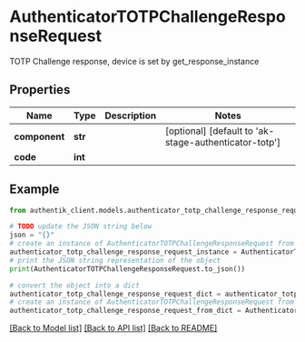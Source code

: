 # AuthenticatorTOTPChallengeResponseRequest

TOTP Challenge response, device is set by get_response_instance

## Properties

Name | Type | Description | Notes
------------ | ------------- | ------------- | -------------
**component** | **str** |  | [optional] [default to 'ak-stage-authenticator-totp']
**code** | **int** |  | 

## Example

```python
from authentik_client.models.authenticator_totp_challenge_response_request import AuthenticatorTOTPChallengeResponseRequest

# TODO update the JSON string below
json = "{}"
# create an instance of AuthenticatorTOTPChallengeResponseRequest from a JSON string
authenticator_totp_challenge_response_request_instance = AuthenticatorTOTPChallengeResponseRequest.from_json(json)
# print the JSON string representation of the object
print(AuthenticatorTOTPChallengeResponseRequest.to_json())

# convert the object into a dict
authenticator_totp_challenge_response_request_dict = authenticator_totp_challenge_response_request_instance.to_dict()
# create an instance of AuthenticatorTOTPChallengeResponseRequest from a dict
authenticator_totp_challenge_response_request_from_dict = AuthenticatorTOTPChallengeResponseRequest.from_dict(authenticator_totp_challenge_response_request_dict)
```
[[Back to Model list]](../README.md#documentation-for-models) [[Back to API list]](../README.md#documentation-for-api-endpoints) [[Back to README]](../README.md)


